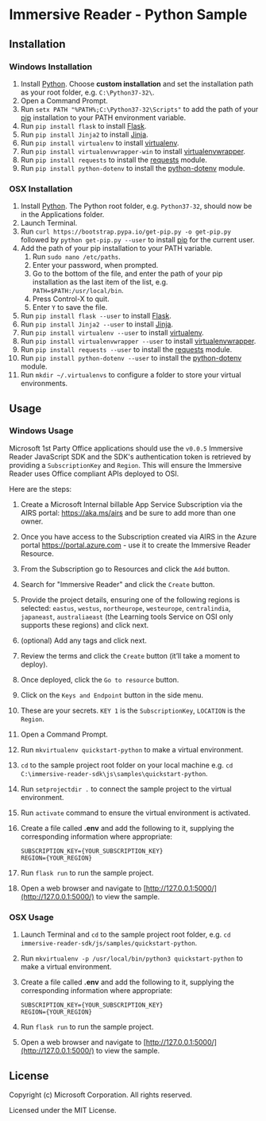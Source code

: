 # Immersive Reader - Python Sample

## Installation

### Windows Installation

1. Install [Python](https://www.python.org/downloads/). Choose **custom installation** and set the installation path as your root folder, e.g. `C:\Python37-32\`.
1. Open a Command Prompt.
1. Run `setx PATH "%PATH%;C:\Python37-32\Scripts"` to add the path of your [pip](https://docs.python.org/3/installing/index.html) installation to your PATH environment variable.
1. Run `pip install flask` to install [Flask](https://www.fullstackpython.com/flask.html).
1. Run `pip install Jinja2` to install [Jinja](http://jinja.pocoo.org/docs/2.10/intro/#installation).
1. Run `pip install virtualenv` to install [virtualenv](https://virtualenv.pypa.io/en/latest).
1. Run `pip install virtualenvwrapper-win` to install [virtualenvwrapper](https://pypi.org/project/virtualenvwrapper-win/).
1. Run `pip install requests` to install the [requests](https://pypi.org/project/requests/2.7.0/) module.
1. Run `pip install python-dotenv` to install the [python-dotenv](https://github.com/theskumar/python-dotenv) module.

### OSX Installation

1. Install [Python](https://www.python.org/downloads/). The Python root folder, e.g. `Python37-32`, should now be in the Applications folder.
1. Launch Terminal.
1. Run `curl https://bootstrap.pypa.io/get-pip.py -o get-pip.py` followed by `python get-pip.py --user` to install [pip](https://docs.python.org/3/installing/index.html) for the current user.
1. Add the path of your pip installation to your PATH variable.
   1. Run `sudo nano /etc/paths`.
   1. Enter your password, when prompted.
   1. Go to the bottom of the file, and enter the path of your pip installation as the last item of the list, e.g. `PATH=$PATH:/usr/local/bin`.
   1. Press Control-X to quit.
   1. Enter `Y` to save the file.
1. Run `pip install flask --user` to install [Flask](https://www.fullstackpython.com/flask.html).
1. Run `pip install Jinja2 --user` to install [Jinja](http://jinja.pocoo.org/docs/2.10/intro/#installation).
1. Run `pip install virtualenv --user` to install [virtualenv](https://virtualenv.pypa.io/en/latest/).
1. Run `pip install virtualenvwrapper --user` to install [virtualenvwrapper](https://virtualenvwrapper.readthedocs.io/en/latest/).
1. Run `pip install requests --user` to install the [requests](https://pypi.org/project/requests/2.7.0/) module.
1. Run `pip install python-dotenv --user` to install the [python-dotenv](https://github.com/theskumar/python-dotenv) module.
1. Run `mkdir ~/.virtualenvs` to configure a folder to store your virtual environments.

## Usage

### Windows Usage

Microsoft 1st Party Office applications should use the `v0.0.5` Immersive Reader JavaScript SDK and the SDK's authentication token is retrieved by providing a `SubscriptionKey` and `Region`. This will ensure the Immersive Reader uses Office compliant APIs deployed to OSI.

Here are the steps:

1. Create a Microsoft Internal billable App Service Subscription via the AIRS portal: https://aka.ms/airs and be sure to add more than one owner.
1. Once you have access to the Subscription created via AIRS in the Azure portal https://portal.azure.com - use it to create the Immersive Reader Resource.
1. From the Subscription go to Resources and click the `Add` button.
1. Search for "Immersive Reader" and click the `Create` button.
1. Provide the project details, ensuring one of the following regions is selected: `eastus`, `westus`, `northeurope`, `westeurope`, `centralindia`, `japaneast`, `australiaeast` (the Learning tools Service on OSI only supports these regions) and click next.
1. (optional) Add any tags and click next.
1. Review the terms and click the `Create` button (it’ll take a moment to deploy).
1. Once deployed, click the `Go to resource` button.
1. Click on the `Keys and Endpoint` button in the side menu.
1. These are your secrets. `KEY 1` is the `SubscriptionKey`, `LOCATION` is the `Region`.
1. Open a Command Prompt.
1. Run `mkvirtualenv quickstart-python` to make a virtual environment.
1. `cd` to the sample project root folder on your local machine e.g. `cd C:\immersive-reader-sdk\js\samples\quickstart-python`.
1. Run `setprojectdir .` to connect the sample project to the virtual environment.
1. Run `activate` command to ensure the virtual environment is activated.

1. Create a file called **.env** and add the following to it, supplying the corresponding information where appropriate:

    ```text
    SUBSCRIPTION_KEY={YOUR_SUBSCRIPTION_KEY}
    REGION={YOUR_REGION}
    ```

1. Run `flask run` to run the sample project.

1. Open a web browser and navigate to [http://127.0.0.1:5000/](http://127.0.0.1:5000/) to view the sample.

### OSX Usage

1. Launch Terminal and `cd` to the sample project root folder, e.g. `cd immersive-reader-sdk/js/samples/quickstart-python`.

1. Run `mkvirtualenv -p /usr/local/bin/python3 quickstart-python` to make a virtual environment.

1. Create a file called **.env** and add the following to it, supplying the corresponding information where appropriate:

    ```text
    SUBSCRIPTION_KEY={YOUR_SUBSCRIPTION_KEY}
    REGION={YOUR_REGION}
    ```

1. Run `flask run` to run the sample project.

1. Open a web browser and navigate to [http://127.0.0.1:5000/](http://127.0.0.1:5000/) to view the sample.

## License

Copyright (c) Microsoft Corporation. All rights reserved.

Licensed under the MIT License.
